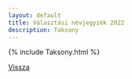 ```yaml
---
layout: default
title: Választási névjegyzék 2022
description: Taksony
---
```


{% include Taksony.html %}

[Vissza](./)